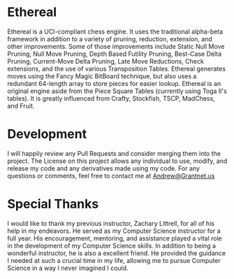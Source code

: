 # Ethereal

Ethereal is a UCI-compliant chess engine. It uses the traditional alpha-beta framework in addition to a variety of pruning, reduction, extension, and other improvements. Some of those improvements include Static Null Move Pruning, Null Move Pruning, Depth Based Futility Pruning, Best-Case Delta Pruning, Current-Move Delta Pruning, Late Move Reductions, Check extensions, and the use of various Transposition Tables. Ethereal generates moves using the Fancy Magic BitBoard technique, but also uses a redundant 64-length array to store pieces for easier lookup. Ethereal is an original engine aside from the Piece Square Tables (currently using Toga II's tables). It is greatly influenced from Crafty, Stockfish, TSCP, MadChess, and Fruit.

# Development

I will happily review any Pull Requests and consider merging them into the project. The License on this project allows any individual to use, modify, and release my code and any derivatives made using my code. For any questions or comments, feel free to contact me at <Andrew@Grantnet.us>

# Special Thanks

I would like to thank my previous instructor, Zachary Littrell, for all of his help in my endeavors. He served as my Computer Science instructor for a full year. His encouragement, mentoring, and assistance played a vital role in the development of my Computer Science skills. In addition to being a wonderful instructor, he is also a excellent friend. He provided the guidance I needed at such a crucial time in my life, allowing me to pursue Computer Science in a way I never imagined I could.


